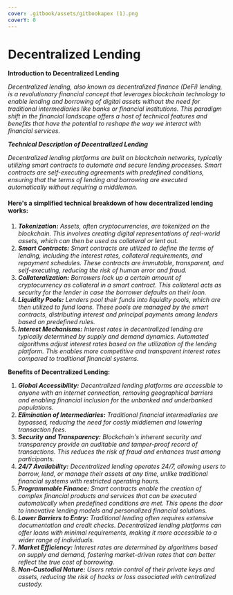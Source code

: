```yaml
---
cover: .gitbook/assets/gitbookapex (1).png
coverY: 0
---
```


# Decentralized Lending

**Introduction to Decentralized Lending**

_Decentralized lending, also known as decentralized finance (DeFi) lending, is a revolutionary financial concept that leverages blockchain technology to enable lending and borrowing of digital assets without the need for traditional intermediaries like banks or financial institutions. This paradigm shift in the financial landscape offers a host of technical features and benefits that have the potential to reshape the way we interact with financial services._

_**Technical Description of Decentralized Lending**_

_Decentralized lending platforms are built on blockchain networks, typically utilizing smart contracts to automate and secure lending processes. Smart contracts are self-executing agreements with predefined conditions, ensuring that the terms of lending and borrowing are executed automatically without requiring a middleman._

#### Here's a simplified technical breakdown of how decentralized lending works:

1. _**Tokenization:** Assets, often cryptocurrencies, are tokenized on the blockchain. This involves creating digital representations of real-world assets, which can then be used as collateral or lent out._
2. _**Smart Contracts:** Smart contracts are utilized to define the terms of lending, including the interest rates, collateral requirements, and repayment schedules. These contracts are immutable, transparent, and self-executing, reducing the risk of human error and fraud._
3. _**Collateralization:** Borrowers lock up a certain amount of cryptocurrency as collateral in a smart contract. This collateral acts as security for the lender in case the borrower defaults on their loan._
4. _**Liquidity Pools:** Lenders pool their funds into liquidity pools, which are then utilized to fund loans. These pools are managed by the smart contracts, distributing interest and principal payments among lenders based on predefined rules._
5. _**Interest Mechanisms:** Interest rates in decentralized lending are typically determined by supply and demand dynamics. Automated algorithms adjust interest rates based on the utilization of the lending platform. This enables more competitive and transparent interest rates compared to traditional financial systems._

**Benefits of Decentralized Lending:**

1. _**Global Accessibility:** Decentralized lending platforms are accessible to anyone with an internet connection, removing geographical barriers and enabling financial inclusion for the unbanked and underbanked populations._
2. _**Elimination of Intermediaries:** Traditional financial intermediaries are bypassed, reducing the need for costly middlemen and lowering transaction fees._
3. _**Security and Transparency:** Blockchain's inherent security and transparency provide an auditable and tamper-proof record of transactions. This reduces the risk of fraud and enhances trust among participants._
4. _**24/7 Availability:** Decentralized lending operates 24/7, allowing users to borrow, lend, or manage their assets at any time, unlike traditional financial systems with restricted operating hours._
5. _**Programmable Finance:** Smart contracts enable the creation of complex financial products and services that can be executed automatically when predefined conditions are met. This opens the door to innovative lending models and personalized financial solutions._
6. _**Lower Barriers to Entry:** Traditional lending often requires extensive documentation and credit checks. Decentralized lending platforms can offer loans with minimal requirements, making it more accessible to a wider range of individuals._
7. _**Market Efficiency:** Interest rates are determined by algorithms based on supply and demand, fostering market-driven rates that can better reflect the true cost of borrowing._
8. _**Non-Custodial Nature:** Users retain control of their private keys and assets, reducing the risk of hacks or loss associated with centralized custody._
